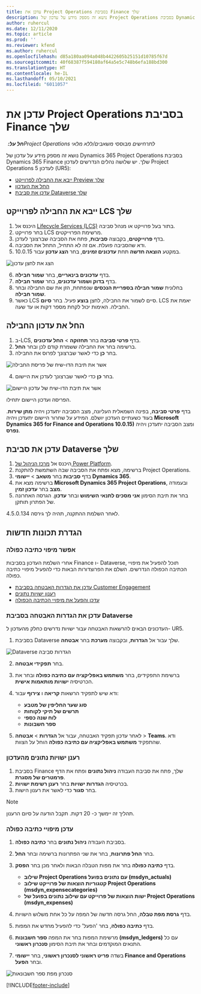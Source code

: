 ```yaml
---
title: עדכן את Project Operations בסביבת Finance שלך
description: נושא זה מספק מידע על עדכון של Project Operations בסביבת Dynamics 365 Finance שלך.
author: ruhercul
ms.date: 12/11/2020
ms.topic: article
ms.prod: ''
ms.reviewer: kfend
ms.author: ruhercul
ms.openlocfilehash: d85a180aa094a048b4422605b25151d10785f67d
ms.sourcegitcommit: 40f68387f594180af64a5e5c748b6efa188bd300
ms.translationtype: HT
ms.contentlocale: he-IL
ms.lasthandoff: 05/10/2021
ms.locfileid: "6011057"
---
```

# <a name="update-project-operations-in-your-finance-environment"></a>עדכן את Project Operations בסביבת Finance שלך

_**חל על:** ‏Project Operations לתרחישים מבוססי משאבים/ללא מלאי_


נושא זה מספק מידע על עדכון של Dynamics 365 Project Operations בסביבת Dynamics 365 Finance שלך. יש שלושה נהלים הנדרשים לעדכון Project Operations לעדכון 5 (UR5):

- [ייבא את החבילה לפרוייקט Preview שלך](#import)
- [החל את העדכון](#apply)
- [עדכן את סביבת Dataverse שלך](#update)

## <a name="import-the-package-into-your-lcs-project"></a><a name="import"></a>ייבא את החבילה לפרוייקט LCS שלך

1. היכנס אל [Lifecycle Services ‏(LCS)](https://lcs.dynamics.com/) בתור בעל פרוייקט או מנהל סביבה.
2. בחר פרוייקט LCS מרשימת הפרוייקטים.
3. בדף **פרוייקטים**, בקבוצה **סביבות**, פתח את הסביבה שברצונך לעדכן.
4. ודא שהסביבה פועלת. אם זה לא התחיל, התחל את הסביבה.
5. במקטע **הוצאה חדשה** תחת **עדכונים זמינים**, בחר **הצג עדכון** עבור 10.0.15.

![הצג את לחצן עדכון](media/view-update.png)

6. בדף **עדכונים בינאריים**, בחר **שמור חבילה**.
7. בדף **בדוק ושמור עדכונים**, בחר **שמור חבילה**.
8. בחלונית **שמור חבילה בספריית הנכסים** שנפתחת, הזן את שם החבילה ובחר **שמור חבילה**.
9. כאשר LCS סיים לשמור את החבילה, לחצן **בוצע** פעיל. בחר **סיום**. LCS יאמת את החבילה. האימות יכול לקחת מספר דקות או עד שעה.


## <a name="apply-the-package-update"></a><a name="apply"></a>החל את עדכון החבילה

1. ב-LCS, בדף **פרטי סביבה** בחר **תחזוקה** > **החל עדכונים**.
2. ברשימה בחר את החבילה ששמרת קודם לכן ובחר **החל**.
3. בחר **כן** כדי לאשר שברצונך לפרוס את החבילה.

![אשר את תיבת הדו-שיח של פריסת החבילה](media/confirm-package-deployment.png)

4. בחר **כן** כדי לאשר שברצונך לעדכן את היישום.

![אשר את תיבת הדו-שיח של עדכון היישום](media/confirm-application-update.png)

הפריסה ועדכון היישום יתחילו. 

בדף **פרטי סביבה**, בפינה השמאלית העליונה, מצב הסביבה יתעדכן ויהיה **מתן שירות**. בעוד כשעתיים העדכון יושלם. המידע על שחרור היישום יתעדכן ויהיה **Microsoft Dynamics 365 for Finance and Operations 10.0.15)** ומצב הסביבה יתעדכן ויהיה **נפרס**.


## <a name="update-your-dataverse-environment"></a><a name="update"></a>עדכן את סביבת Dataverse שלך

1. היכנס אל [מרכז הניהול של Power Platform](https://admin.powerplatform.com/).
2. ברשימה, מצא ופתח את הסביבה שבה השתמשת להתקנת Project Operations.
3. בדף **סביבות** בחר **משאב** > **יישומי Dynamics 365**.
4. ברשימה מצא את **Microsoft Dynamics 365 Project Operations**, ובעמודה **מצב** בחר **עדכון זמין**.
5. בחר את תיבת הסימון **אני מסכים לתנאי השימוש** ובחר **עדכון**. הגרסה האחרונה של הפתרון תותקן.

לאחר השלמת ההתקנה, תהיה לך גירסה 4.5.0.134.

## <a name="configure-new-features"></a>הגדרת תכונות חדשות

### <a name="enable-dual-write-mapping"></a>אפשר מיפוי כתיבה כפולה

אחרי השלמת העדכון בסביבות Finance ו- Dataverse, תוכל להפעיל את מיפויי הכתיבה הכפולה הנדרשים. השלם את הפרוצדורות הבאות כדי להפעיל מיפויי כתיבה כפולה.

- [עדכן את הגדרות האבטחה בסביבת Customer Engagement](#security)
- [רענון ישויות נתונים](#refresh)
- [עדכן והפעל את מיפויי הכתיבה הכפולה](#run)

### <a name="update-security-settings-on-the-dataverse-environment"></a><a name="security"></a>עדכן את הגדרות האבטחה בסביבת Dataverse

העדכונים הבאים להרשאות האבטחה עבור ישויות נדרשים כחלק מהעדכון ל- UR5.

1. בסביבת Dataverse שלך עבור אל **הגדרות**, ובקבוצה **מערכת** בחר **אבטחה**.

![Dataverse הגדרות סביבה](media/Picture21.png)

2. בחר **תפקידי אבטחה**.
3. ברשימת התפקידים, בחר **משתמש באפליקציה עם כתיבה כפולה** ובחר את הכרטיסיה **ישויות מותאמות אישית**. 
4. ודא שיש לתפקיד הרשאות **קריאה** ו **צירוף** עבור:

      - **סוג שער החליפין של מטבע**
      - **תרשים של תיקי לקוחות** 
      - **לוח שנה כספי** 
      - **ספר חשבונות**

5. לאחר עדכון תפקיד האבטחה, עבור אל **הגדרות** > **אבטחה** > **Teams**. ודא שהתפקיד **משתמש באפליקציה עם כתיבה כפולה** הוחל על הצוות. 

### <a name="refresh-data-entities-from-the-update"></a><a name="refresh"></a>רענן ישויות נתונים מהעדכון

1. בסביבת Finance שלך, פתח את סביבת העבודה **ניהול נתונים** ופתח את הדף **פרמטרים של מסגרת**.
2. בכרטיסיה **הגדרות ישויות** בחר **רענן רשימת ישויות**.
3. בחר **סגור** כדי לאשר את רענון הישות.

 > [!NOTE]
 > תהליך זה יימשך כ- 20 דקות. תקבל הודעה על סיום הרענון.

### <a name="update-dual-write-mappings"></a><a name="run"></a>עדכן מיפויי כתיבה כפולה

1. בסביבת העבודה **ניהול נתונים** בחר **כתיבה כפולה**.
2. בחר **החל פתרונות**, בחר את שני הפתרונות ברשימה ובחר **החל**.
3. בדף **כתיבה כפולה** בחר את מפות הטבלה הבאות ולאחר מכן בחר **הפסק**.

    - **שילוב Project Operations עם נתונים בפועל (msdyn_actuals)**
    - **קטגוריות הוצאות של פרוייקט שילוב Project Operations ‏(msdyn_expensecategories)**
    - **ישות הוצאות של פרוייקט עם שילוב נתונים בפועל של Project Operations ‏(msdyn_expenses)**

4. בדף **גרסת מפת טבלה**, החל גרסה חדשה של המפה על כל אחת משלוש הישויות.
5. בדף **כתיבה כפולה**, בחר 'הפעל' כדי להפעיל מחדש את המפות.
6. מרשימת המפות בחר את המפה **ספר חשבונות (msdyn_ledgers)** עם כל התנאים המוקדמים ובחר את תיבת הסימון **סנכרון ראשוני**. 
7. בשדה **פריט ראשוני לסנכרון ראשוני**, בחר **יישומי Finance and Operations** ובחר **הפעל**.
 
 ![סנכרון מפת ספר חשבונאות](media/DW6.png)
 


[!INCLUDE[footer-include](../includes/footer-banner.md)]